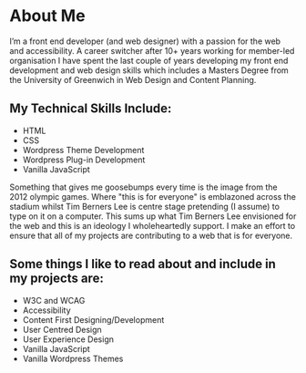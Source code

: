 <!--
**NikNak66/NikNak66** is a ✨ _special_ ✨ repository because its `README.md` (this file) appears on your GitHub profile.

Here are some ideas to get you started:

- 🔭 I’m currently working on ...
- 🌱 I’m currently learning ...
- 👯 I’m looking to collaborate on ...
- 🤔 I’m looking for help with ...
- 💬 Ask me about ...
- 📫 How to reach me: ...
- 😄 Pronouns: ...
- ⚡ Fun fact: ...
-->
# About Me

I’m a front end developer (and web designer) with a passion for the web and accessibility. A career switcher after 10+ years working for member-led organisation I have spent the last couple of years developing my front end development and web design skills which includes a Masters Degree from the University of Greenwich in Web Design and Content Planning.

## My Technical Skills Include:
- HTML
- CSS
- Wordpress Theme Development
- Wordpress Plug-in Development
- Vanilla JavaScript

Something that gives me goosebumps every time is the image from the 2012 olympic games. Where "this is for everyone" is emblazoned across the stadium whilst Tim Berners Lee is centre stage pretending (I assume) to type on it on a computer. This sums up what Tim Berners Lee envisioned for the web and this is an ideology I wholeheartedly support. I make an effort to ensure that all of my projects are contributing to a web that is for everyone.

## Some things I like to read about and include in my projects are:
- W3C and WCAG
- Accessibility
- Content First Designing/Development
- User Centred Design
- User Experience Design
- Vanilla JavaScript
- Vanilla Wordpress Themes
